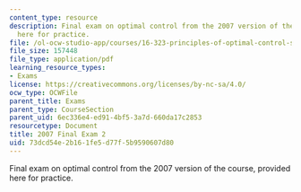 ```yaml
---
content_type: resource
description: Final exam on optimal control from the 2007 version of the course, provided
  here for practice.
file: /ol-ocw-studio-app/courses/16-323-principles-of-optimal-control-spring-2008/73dcd54e2b161fe5d77f5b9590607d80_2007final2.pdf
file_size: 157448
file_type: application/pdf
learning_resource_types:
- Exams
license: https://creativecommons.org/licenses/by-nc-sa/4.0/
ocw_type: OCWFile
parent_title: Exams
parent_type: CourseSection
parent_uid: 6ec336e4-ed91-4bf5-3a7d-660da17c2853
resourcetype: Document
title: 2007 Final Exam 2
uid: 73dcd54e-2b16-1fe5-d77f-5b9590607d80
---
```

Final exam on optimal control from the 2007 version of the course, provided here for practice.